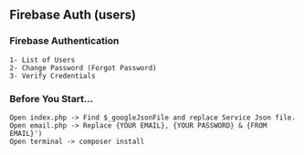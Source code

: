 ## Firebase Auth (users)

### Firebase Authentication
```
1- List of Users
2- Change Password (Forgot Password)
3- Verify Credentials 
```


### Before You Start...
```
Open index.php -> Find $_googleJsonFile and replace Service Json file.
Open email.php -> Replace {YOUR EMAIL}, {YOUR PASSWORD} & {FROM EMAIL}')
Open terminal -> composer install
```
